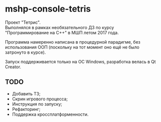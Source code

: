 # mshp-console-tetris

Проект "Тетрис".  
Выполнялся в рамках необязательного ДЗ по курсу "Программирование на C++" в МШП летом 2017 года.

Программа намеренно написана в процедурной парадигме, без использования ООП (поскольку на тот момент оно ещё не было затронуто в курсе).

Запуск поддерживается только на ОС Windows, разработка велась в Qt Creator.

## TODO
* Добавить ТЗ;
* Скрин игрового процесса;
* Инструкция по запуску;
* Рефакторинг;
* Поддержка кроссплатформенности.
